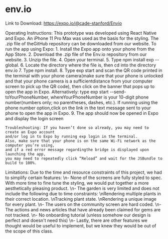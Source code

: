# env.io

Link to Download: https://expo.io/@cade-stanford/Envio

Operating Instructions:
This prototype was developed using React Native and Expo. 
An iPhone 11 Pro Max was used as the basis for the styling.
The .zip file of theGitHub repository can be downloaded from our website. 
To run the app using Expo:
    1. Install the Expo app onto your phone from the App Store.
    2. Download the .zip file of the Env.io repository from our website.
    3. Unzip the file.
    4. Open your terminal.
    5. Type ​npm install exp --global​.
    6. Locate the directory where the file is, then ​cd​ into the directory ​env.io
    7. Type ​npm install​.
    8. Type ​exp start​ and scan the QR code printed in the terminal with your phone camera(make sure that your phone is unlocked and that your phone camera is a sufficientdistance from your computer screen to pick up the QR code), then click on the banner that pops up to open the app in Expo.  Alternatively: type ​exp start --send-toYourPhoneNumber​, where ​YourPhoneNumber​ is your 10-digit phone number(numbers only; no parentheses, dashes, etc.). If running using the phone number option,click on the link in the text message sent to your phone to open the app in Expo.
    9. The app should now be opened in Expo and display the login screen
        
    Troubleshooting: If you haven’t done so already, you may need to create an Expo account 
    and/or log in to Expo by running ​exp login​ in the terminal. 
    Also, make sure that your phone is on the same Wi-Fi network as the computer you’re using, 
    and if a red error message regardingthe bridge is displayed upon launching the app, 
    you may need to repeatedly click “Reload” and wait for the JSBundle to build to 100%.

Limitations:
    Due to the time and resource constraints of this project, we had to simplify certain features:
    \n- None of the screens are fully styled to spec. With more time to fine tune the styling, we would put together a more aesthetically pleasing product.
    \n- The garden is very limited and does not include the following due to time constraints:
        \nRendering multiple plants in their correct location.
        \nTracking plant state.
        \nRendering a unique image for every plant.
    \n- The users on the community screen are hard coded.
    \n- The actions and news articles that have already been claimed for gems are not tracked.
    \n- No onboarding tutorial (unless somehow our design is perfect and doesn't need this)
    \n- Lastly, there are other features we thought would be useful to implement, but we knew they would be out of the scope of this class.
